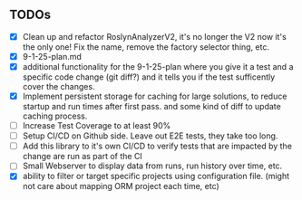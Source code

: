 
## TODOs

- [x] Clean up and refactor RoslynAnalyzerV2, it's no longer the V2 now it's the only one! Fix the name, remove the factory selector thing, etc.
- [x] 9-1-25-plan.md
- [x] additional functionality for the 9-1-25-plan where you give it a test and a specific code change (git diff?) and it tells you if the test sufficently cover the changes.
- [x] Implement persistent storage for caching for large solutions, to reduce startup and run times after first pass. and some kind of diff to update caching process.
- [ ] Increase Test Coverage to at least 90%
- [ ] Setup CI/CD on Github side. Leave out E2E tests, they take too long.
- [ ] Add this library to it's own CI/CD to verify tests that are impacted by the change are run as part of the CI
- [ ] Small Webserver to display data from runs, run history over time, etc. 
- [x] ability to filter or target specific projects using configuration file. (might not care about mapping ORM project each time, etc)